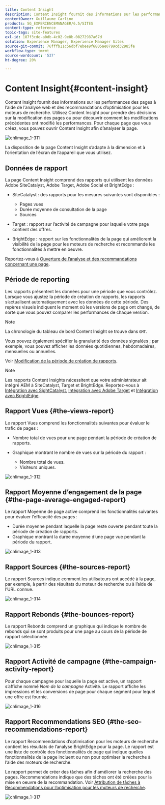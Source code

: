 ```yaml
---
title: Content Insight
description: Content Insight fournit des informations sur les performances des pages à l’aide de l’analyse Web et des recommandations d’optimisation pour les moteurs de recherche.
contentOwner: Guillaume Carlino
products: SG_EXPERIENCEMANAGER/6.5/SITES
content-type: reference
topic-tags: site-features
exl-id: 187f3cde-a0db-4c02-9e8b-08272987a67d
solution: Experience Manager, Experience Manager Sites
source-git-commit: 76fffb11c56dbf7ebee9f6805ae0799cd32985fe
workflow-type: tm+mt
source-wordcount: '537'
ht-degree: 20%

---
```


# Content Insight{#content-insight}

Content Insight fournit des informations sur les performances des pages à l’aide de l’analyse web et des recommandations d’optimisation pour les moteurs de recherche. Utilisez Content Insight pour prendre des décisions sur la modification des pages ou pour découvrir comment les modifications précédentes ont modifié les performances. Pour chaque page que vous créez, vous pouvez ouvrir Content Insight afin d’analyser la page.

![chlimage_1-311](assets/chlimage_1-311.png)

La disposition de la page Content Insight s’adapte à la dimension et à l’orientation de l’écran de l’appareil que vous utilisez.

## Données de rapport

La page Content Insight comprend des rapports qui utilisent les données Adobe SiteCatalyst, Adobe Target, Adobe Social et BrightEdge :

* SiteCatalyst : des rapports pour les mesures suivantes sont disponibles :

   * Pages vues
   * Durée moyenne de consultation de la page
   * Sources

* Target : rapport sur l’activité de campagne pour laquelle votre page contient des offres.
* BrightEdge : rapport sur les fonctionnalités de la page qui améliorent la visibilité de la page pour les moteurs de recherche et recommande les fonctionnalités à mettre en oeuvre.

Reportez-vous à [Ouverture de l’analyse et des recommandations concernant une page](/help/sites-authoring/ci-analyze.md#opening-analytics-and-recommendations-for-a-page).

## Période de reporting

Les rapports présentent les données pour une période que vous contrôlez. Lorsque vous ajustez la période de création de rapports, les rapports s’actualisent automatiquement avec les données de cette période. Des repères visuels indiquent le moment où les versions de page ont changé, de sorte que vous pouvez comparer les performances de chaque version.

>[!NOTE]
>
>La chronologie du tableau de bord Content Insight se trouve dans `GMT`.

Vous pouvez également spécifier la granularité des données signalées ; par exemple, vous pouvez afficher les données quotidiennes, hebdomadaires, mensuelles ou annuelles.

Voir [Modification de la période de création de rapports](/help/sites-authoring/ci-analyze.md#changing-the-reporting-period).

>[!NOTE]
>
>Les rapports Content Insights nécessitent que votre administrateur ait intégré AEM à SiteCatalyst, Target et BrightEdge. Reportez-vous à [Intégration avec SightCatalyst](/help/sites-administering/adobeanalytics.md), [Intégration avec Adobe Target](/help/sites-administering/target.md) et [Intégration avec BrightEdge](/help/sites-administering/brightedge.md).

## Rapport Vues {#the-views-report}

Le rapport Vues comprend les fonctionnalités suivantes pour évaluer le trafic de pages :

* Nombre total de vues pour une page pendant la période de création de rapports.
* Graphique montrant le nombre de vues sur la période du rapport :

   * Nombre total de vues.
   * Visiteurs uniques.

![chlimage_1-312](assets/chlimage_1-312.png)

## Rapport Moyenne d’engagement de la page {#the-page-average-engaged-report}

Le rapport Moyenne de page active comprend les fonctionnalités suivantes pour évaluer l’efficacité des pages :

* Durée moyenne pendant laquelle la page reste ouverte pendant toute la période de création de rapports.
* Graphique montrant la durée moyenne d’une page vue pendant la période du rapport.

![chlimage_1-313](assets/chlimage_1-313.png)

## Rapport Sources {#the-sources-report}

Le rapport Sources indique comment les utilisateurs ont accédé à la page, par exemple, à partir des résultats du moteur de recherche ou à l’aide de l’URL connue.

![chlimage_1-314](assets/chlimage_1-314.png)

## Rapport Rebonds {#the-bounces-report}

Le rapport Rebonds comprend un graphique qui indique le nombre de rebonds qui se sont produits pour une page au cours de la période de rapport sélectionnée.

![chlimage_1-315](assets/chlimage_1-315.png)

## Rapport Activité de campagne {#the-campaign-activity-report}

Pour chaque campagne pour laquelle la page est active, un rapport s’affiche nommé *Nom de la campagne* Activité. Le rapport affiche les impressions et les conversions de page pour chaque segment pour lequel une offre est fournie.

![chlimage_1-316](assets/chlimage_1-316.png)

## Rapport Recommendations SEO {#the-seo-recommendations-report}

Le rapport Recommendations d’optimisation pour les moteurs de recherche contient les résultats de l’analyse BrightEdge pour la page. Le rapport est une liste de contrôle des fonctionnalités de page qui indique quelles fonctionnalités de la page incluent ou non pour optimiser la recherche à l’aide des moteurs de recherche.

Le rapport permet de créer des tâches afin d&#39;améliorer la recherche des pages. Recommendations indique que des tâches ont été créées pour la mise en oeuvre de la recommandation. Voir [Attribution de tâches à Recommendations pour l’optimisation pour les moteurs de recherche](/help/sites-authoring/ci-analyze.md#assigning-tasks-for-seo-recommendations).

![chlimage_1-317](assets/chlimage_1-317.png)
